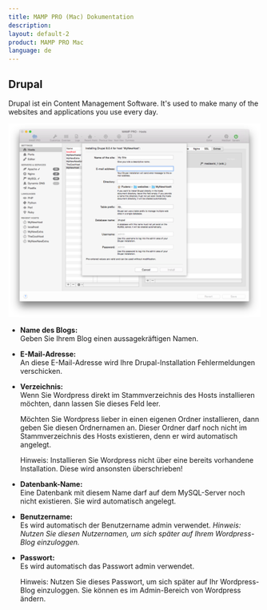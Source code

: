 ```yaml
---
title: MAMP PRO (Mac) Dokumentation
description: 
layout: default-2
product: MAMP PRO Mac
language: de
---
```


## Drupal

Drupal ist ein Content Management Software. It's used to make many of the websites and applications you use every day. 

![MAMP](Drupal.png)

*  **Name des Blogs:**  
   Geben Sie Ihrem Blog einen aussagekräftigen Namen.

*  **E-Mail-Adresse:**  
   An diese E-Mail-Adresse wird Ihre Drupal-Installation Fehlermeldungen verschicken.

*  **Verzeichnis:**  
   Wenn Sie Wordpress direkt im Stammverzeichnis des Hosts installieren möchten, dann lassen Sie dieses Feld leer.

   Möchten Sie Wordpress lieber in einen eigenen Ordner installieren, dann geben Sie diesen Ordnernamen an. Dieser Ordner darf noch nicht im Stammverzeichnis des Hosts existieren, denn er wird automatisch angelegt.
   <div class="alert" role="alert">
   Hinweis: Installieren Sie Wordpress nicht über eine bereits vorhandene Installation. Diese wird ansonsten überschrieben! </div>
   
*  **Datenbank-Name:**  
   Eine Datenbank mit diesem Name darf auf dem MySQL-Server noch nicht existieren. Sie wird automatisch angelegt. 
 
*  **Benutzername:**  
   Es wird automatisch der Benutzername admin verwendet.
   *Hinweis: Nutzen Sie diesen Nutzernamen, um sich später auf Ihrem Wordpress-Blog einzuloggen.*  

*  **Passwort:**  
   Es wird automatisch das Passwort admin verwendet.
   <div class="alert" role="alert">
   Hinweis: Nutzen Sie dieses Passwort, um sich später auf Ihr Wordpress-Blog einzuloggen. Sie können es im Admin-Bereich von Wordpress ändern.
   </div>

